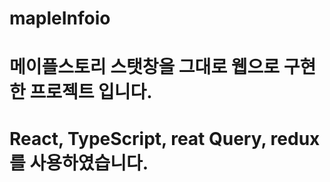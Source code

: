 # mapleInfoio

# 메이플스토리 스탯창을 그대로 웹으로 구현한 프로젝트 입니다.

# React, TypeScript, reat Query, redux를 사용하였습니다.

